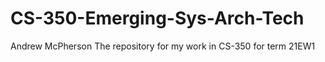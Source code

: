 # CS-350-Emerging-Sys-Arch-Tech
Andrew McPherson
The repository for my work in CS-350 for term 21EW1
